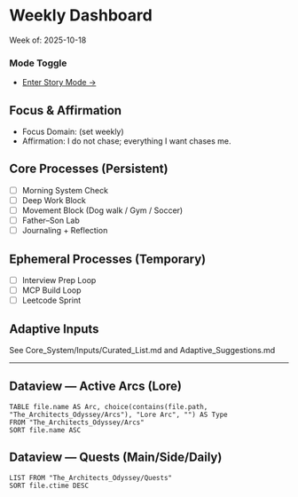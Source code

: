 # Weekly Dashboard
Week of: 2025-10-18

### Mode Toggle
- [Enter Story Mode →](../The_Architects_Odyssey/Character_Sheet.md)

## Focus & Affirmation
- Focus Domain: (set weekly)
- Affirmation: I do not chase; everything I want chases me.

## Core Processes (Persistent)
- [ ] Morning System Check
- [ ] Deep Work Block
- [ ] Movement Block (Dog walk / Gym / Soccer)
- [ ] Father–Son Lab
- [ ] Journaling + Reflection

## Ephemeral Processes (Temporary)
- [ ] Interview Prep Loop
- [ ] MCP Build Loop
- [ ] Leetcode Sprint

## Adaptive Inputs
See Core_System/Inputs/Curated_List.md and Adaptive_Suggestions.md


---
## Dataview — Active Arcs (Lore)
```dataview
TABLE file.name AS Arc, choice(contains(file.path, "The_Architects_Odyssey/Arcs"), "Lore Arc", "") AS Type
FROM "The_Architects_Odyssey/Arcs"
SORT file.name ASC
```
## Dataview — Quests (Main/Side/Daily)
```dataview
LIST FROM "The_Architects_Odyssey/Quests"
SORT file.ctime DESC
```
